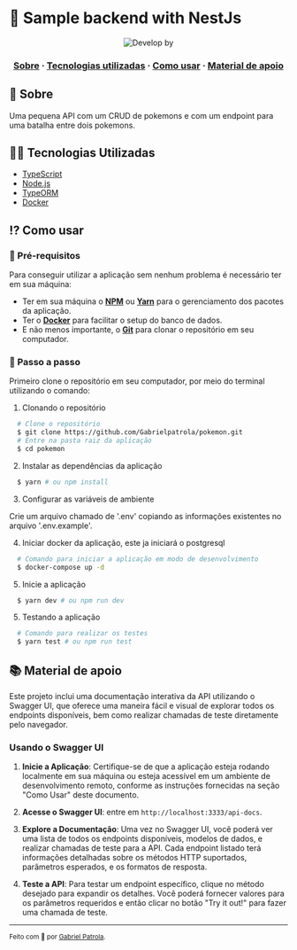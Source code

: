 # 🤖 Sample backend with NestJs

<p align="center">
  <img alt="Develop by" src="https://img.shields.io/badge/Develop%20by-Gabriel%20Patrola-blue?style=flat&logo=Awesome-Lists">
<p>

<h3 align="center">
  <a href="#-sobre">Sobre</a>
  <span> · </span>
  <a href="#-tecnologias-utilizadas">Tecnologias utilizadas</a>
  <span> · </span>
  <a href="#-como-usar">Como usar</a>
  <span> · </span>
  <a href="#-material-de-apoio">Material de apoio</a>
</h3>

## 💭 Sobre

Uma pequena API com um CRUD de pokemons e com um endpoint para uma batalha entre dois pokemons.

## 👨‍💻 Tecnologias Utilizadas

- <a href="https://www.typescriptlang.org/docs/" target="_blank" rel="noopener">TypeScript</a>
- <a href="https://nodejs.org/en/docs/" target="_blank" rel="noopener">Node.js</a>
- <a href="https://typeorm.io/#/" target="_blank" rel="noopener">TypeORM</a>
- <a href="https://docs.docker.com/" target="_blank" rel="noopener">Docker</a>

## ⁉ Como usar

### 🤔 Pré-requisitos

Para conseguir utilizar a aplicação sem nenhum problema é necessário ter em sua máquina:

- Ter em sua máquina o **<a href="https://www.npmjs.com/" target="_blank" rel="noopener">NPM</a>** ou **<a href="https://yarnpkg.com/" target="_blank" rel="noopener">Yarn</a>** para o gerenciamento dos pacotes da aplicação.
- Ter o **<a href="https://www.docker.com/" target="_blank" rel="noopener">Docker</a>** para facilitar o setup do banco de dados.
- E não menos importante, o **<a href="https://git-scm.com/" target="_blank" rel="noopener">Git</a>** para clonar o repositório em seu computador.

### 📝 Passo a passo

Primeiro clone o repositório em seu computador, por meio do terminal utilizando o comando:

1. Clonando o repositório

```sh
  # Clone o repositório
  $ git clone https://github.com/Gabrielpatrola/pokemon.git
  # Entre na pasta raiz da aplicação
  $ cd pokemon
```

2. Instalar as dependências da aplicação

```sh
  $ yarn # ou npm install
```

3. Configurar as variáveis de ambiente

Crie um arquivo chamado de '.env' copiando as informações existentes no arquivo '.env.example'.

4. Iniciar docker da aplicação, este ja iniciará o postgresql

```sh
  # Comando para iniciar a aplicação em modo de desenvolvimento
  $ docker-compose up -d
```

5. Inicie a aplicação

```sh
  $ yarn dev # ou npm run dev
```

5. Testando a aplicação

```sh
  # Comando para realizar os testes
  $ yarn test # ou npm run test
```

## 📚 Material de apoio

Este projeto inclui uma documentação interativa da API utilizando o Swagger UI, que oferece uma maneira fácil e visual de explorar todos os endpoints disponíveis, bem como realizar chamadas de teste diretamente pelo navegador.

### Usando o Swagger UI

1. **Inicie a Aplicação**: Certifique-se de que a aplicação esteja rodando localmente em sua máquina ou esteja acessível em um ambiente de desenvolvimento remoto, conforme as instruções fornecidas na seção "Como Usar" deste documento.

2. **Acesse o Swagger UI**: entre em `http://localhost:3333/api-docs`.

3. **Explore a Documentação**: Uma vez no Swagger UI, você poderá ver uma lista de todos os endpoints disponíveis, modelos de dados, e realizar chamadas de teste para a API. Cada endpoint listado terá informações detalhadas sobre os métodos HTTP suportados, parâmetros esperados, e os formatos de resposta.

4. **Teste a API**: Para testar um endpoint específico, clique no método desejado para expandir os detalhes. Você poderá fornecer valores para os parâmetros requeridos e então clicar no botão "Try it out!" para fazer uma chamada de teste.

---

<sup> Feito com 💙 por <a href="https://github.com/gabrielpatrola" target="_blank" rel="noopener">Gabriel Patrola</a>.

